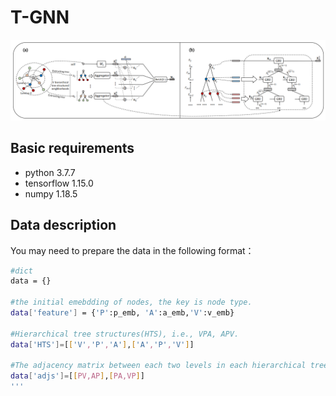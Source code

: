 # T-GNN

![](https://github.com/joe817/img/blob/master/TGNN.png)

## Basic requirements

* python 3.7.7
* tensorflow 1.15.0
* numpy 1.18.5

## Data description

You may need to prepare the data in the following format：

```bash
#dict
data = {} 

#the initial emebdding of nodes, the key is node type.
data['feature'] = {'P':p_emb, 'A':a_emb,'V':v_emb} 

#Hierarchical tree structures(HTS), i.e., VPA, APV.
data['HTS']=[['V','P','A'],['A','P','V']]

#The adjacency matrix between each two levels in each hierarchical tree
data['adjs']=[[PV,AP],[PA,VP]]
'''

